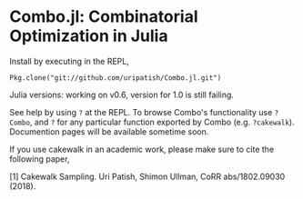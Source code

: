 # Combo.jl: Combinatorial Optimization in Julia

Install by executing in the REPL,

`Pkg.clone("git://github.com/uripatish/Combo.jl.git")`

Julia versions: working on v0.6, version for 1.0 is still failing. 

See help by using `?` at the REPL. To browse Combo's functionality use `?Combo`, and `?` for any particular function exported by Combo (e.g. `?cakewalk`). Documention pages will be available sometime soon. 

If you use cakewalk in an academic work, please make sure to cite the following paper, 

[1] Cakewalk Sampling. Uri Patish, Shimon Ullman, CoRR abs/1802.09030 (2018).
